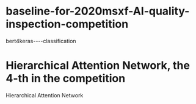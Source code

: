 # baseline-for-2020msxf-AI-quality-inspection-competition
bert4keras----classification
# Hierarchical Attention Network, the 4-th in the competition
Hierarchical Attention Network
